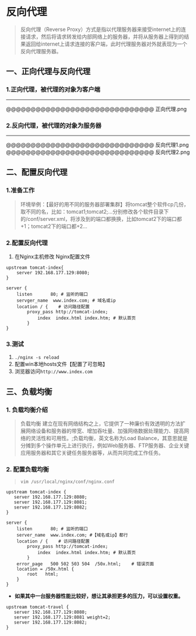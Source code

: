 # 反向代理

> 反向代理（Reverse Proxy）方式是指以代理服务器来接受internet上的连接请求，然后将请求转发给内部网络上的服务器，并将从服务器上得到的结果返回给internet上请求连接的客户端，此时代理服务器对外就表现为一个反向代理服务器。

## 一、正向代理与反向代理

### 1.正向代理，被代理的对象为客户端

---
@@@@@@@@@@@@@@@@@@@@@@@@@@@@@@ 正向代理.png

### 2.反向代理，被代理的对象为服务器

---
@@@@@@@@@@@@@@@@@@@@@@@@@@@@@@ 反向代理1.png
@@@@@@@@@@@@@@@@@@@@@@@@@@@@@@ 反向代理2.png

## 二、配置反向代理

### 1.准备工作
> 环境举例：【最好的用不同的服务器部署集群】将tomcat整个软件cp几份，取不同的名，比如：tomcat1;tomcat2;...分别修改各个软件目录下的/conf/server.xml，将涉及到的端口都换换，比如tomcat2下的端口都+1；tomcat2下的端口都+2...

### 2.配置反向代理

1. 在Nginx主机修改 Nginx配置文件
```
upstream tomcat-index{
    server 192.168.177.129:8080;
}

server {
    listen       80; # 监听的端口
    servger_name  www.index.com; # 域名或ip
    location / {	# 访问路径配置
        proxy_pass http://tomcat-index;
            index  index.html index.htm; # 默认首页
        }
}

```

### 3.测试
1. `./nginx -s reload`
2. 配置win本地hosts文件【配置了可忽略】
3. 浏览器访问`http://www.index.com `


## 三、负载均衡

### 1. 负载均衡介绍
> 负载均衡 建立在现有网络结构之上，它提供了一种廉价有效透明的方法扩展网络设备和服务器的带宽、增加吞吐量、加强网络数据处理能力、提高网络的灵活性和可用性。;负载均衡，英文名称为Load Balance，其意思就是分摊到多个操作单元上进行执行，例如Web服务器、FTP服务器、企业关键应用服务器和其它关键任务服务器等，从而共同完成工作任务。

### 2. 配置负载均衡
> `vim /usr/local/nginx/conf/nginx.conf`

```
upstream tomcat-index {
   server 192.168.177.129:8080;
   server 192.168.177.129:8081;
   server 192.168.177.129:8082;
}

server {
    listen       80; # 监听的端口
    server_name  www.index.com; #【域名或ip】都行
    location / {	# 访问路径配置
        proxy_pass http://tomcat-index;
            index  index.html index.htm; # 默认首页
        }
    error_page   500 502 503 504  /50x.html;	# 错误页面
    location = /50x.html {
        root   html;
    }
}
```

- **如果其中一台服务器性能比较好，想让其承担更多的压力，可以设置权重。**
```
upstream tomcat-travel {
   server 192.168.177.129:8080;
   server 192.168.177.129:8081 weight=2;
   server 192.168.177.129:8082;
}

```
